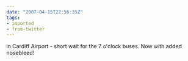 ```yaml
---
date: "2007-04-15T22:56:35Z"
tags:
- imported
- from-twitter
---
```

in Cardiff Airport - short wait for the 7 o'clock buses. Now with added nosebleed!
